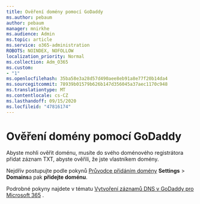```yaml
---
title: Ověření domény pomocí GoDaddy
ms.author: pebaum
author: pebaum
manager: mnirkhe
ms.audience: Admin
ms.topic: article
ms.service: o365-administration
ROBOTS: NOINDEX, NOFOLLOW
localization_priority: Normal
ms.collection: Adm_O365
ms.custom:
- "1"
ms.openlocfilehash: 35ba58e3a28d57d490aee8eb91a8e77f20b14da4
ms.sourcegitcommit: 78939b01579b626b147d356045a37aec1170c948
ms.translationtype: MT
ms.contentlocale: cs-CZ
ms.lasthandoff: 09/15/2020
ms.locfileid: "47816174"
---
```

# <a name="verify-your-domain-with-godaddy"></a>Ověření domény pomocí GoDaddy

Abyste mohli ověřit doménu, musíte do svého doménového registrátora přidat záznam TXT, abyste ověřili, že jste vlastníkem domény. 

Nejdřív postupujte podle pokynů [Průvodce přidáním domény](https://admin.microsoft.com/Adminportal#/Domains) **Settings** \> **Domains**a pak **přidejte doménu**.
  
Podrobné pokyny najdete v tématu [Vytvoření záznamů DNS v GoDaddy pro Microsoft 365](https://docs.microsoft.com/microsoft-365/admin/dns/create-dns-records-at-godaddy) .